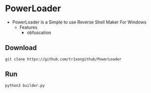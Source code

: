# PowerLoader
- PowerLoader is a Simple to use Reverse Shell Maker For Windows
	- Features
		- obfuscation
	
## Download
```
git clone https://github.com/tr1xongithub/PowerLoader
```
## Run
```
python3 builder.py
```
